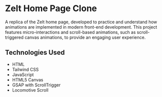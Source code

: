# Zelt Home Page Clone

A replica of the Zelt home page, developed to practice and understand how animations are implemented in modern front-end development. This project features micro-interactions and scroll-based animations, such as scroll-triggered canvas animations, to provide an engaging user experience.

## Technologies Used

- HTML
- Tailwind CSS
- JavaScript
- HTML5 Canvas
- GSAP with ScrollTrigger
- Locomotive Scroll
